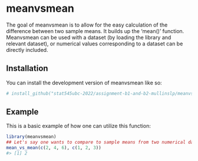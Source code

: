 
<!-- README.md is generated from README.Rmd. Please edit that file -->

# meanvsmean

<!-- badges: start -->
<!-- badges: end -->

The goal of meanvsmean is to allow for the easy calculation of the
difference between two sample means. It builds up the ‘mean()’ function.
Meanvsmean can be used with a dataset (by loading the library and
relevant dataset), or numerical values corresponding to a dataset can be
directly included.

## Installation

You can install the development version of meanvsmean like so:

``` r
# install_github("stat545ubc-2022/assignment-b1-and-b2-mullinslp/meanvsmean", ref - "0.1.0")
```

## Example

This is a basic example of how one can utilize this function:

``` r
library(meanvsmean)
## Let's say one wants to compare to sample means from two numerical datasets. The following code could do this.
mean_vs_mean(c(2, 4, 6), c(1, 2, 3))
#> [1] 2
```
